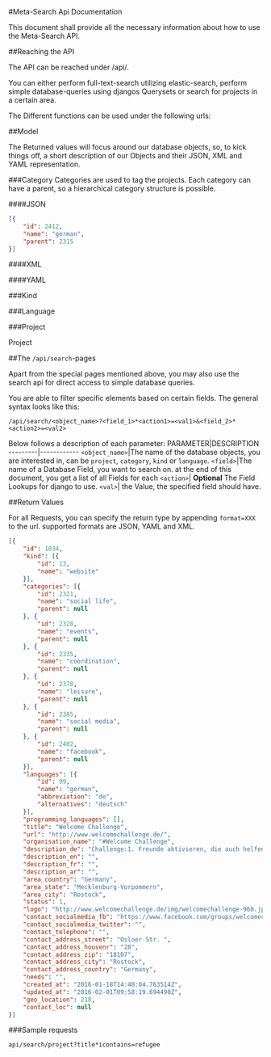 #Meta-Search Api Documentation

This document shall provide all the necessary information about how to use the
Meta-Search API.

##Reaching the API

The API can be reached under <djangourl>/api/.

You can either perform full-text-search utilizing elastic-search, perform simple
database-queries using djangos Querysets or search for projects in a certain area.

The Different functions can be used under the following urls:




##Model

The Returned values will focus around our database objects, so, to kick things off, a short description of
our Objects and their JSON, XML and YAML representation.

###Category
Categories are used to tag the projects. Each category can have a parent, so
a hierarchical category structure is possible.

####JSON
```JSON
[{
	"id": 2412,
	"name": "german",
	"parent": 2315
}]
```
####XML

####YAML


###Kind

###Language

###Project

Project


##The `/api/search`-pages

Apart from the special pages mentioned above, you may also use the search api
for direct access to simple database queries.

You are able to filter specific elements based on certain fields. The general
syntax looks like this:
```
/api/search/<object_name>?<field_1>*<action1>=<val1>&<field_2>*<action2>=<val2>
```
Below follows a description of each parameter:
PARAMETER|DESCRIPTION
---------|------------
`<object_name>`|The name of the database objects, you are interested in, can be `project`, `category`, `kind` or `language`.
`<field>`|The name of a Database Field, you want to search on. at the end of this document, you get a list of all Fields for each
`<action>`| **Optional** The Field Lookups for django to use.
`<val>`| the Value, the specified field should have.


##Return Values

For all Requests, you can specify the return type by appending `format=XXX` to
the url. supported formats are JSON, YAML and XML.

```JSON
[{
	"id": 1034,
	"kind": [{
		"id": 13,
		"name": "website"
	}],
	"categories": [{
		"id": 2321,
		"name": "social life",
		"parent": null
	}, {
		"id": 2328,
		"name": "events",
		"parent": null
	}, {
		"id": 2335,
		"name": "coordination",
		"parent": null
	}, {
		"id": 2378,
		"name": "leisure",
		"parent": null
	}, {
		"id": 2385,
		"name": "social media",
		"parent": null
	}, {
		"id": 2402,
		"name": "facebook",
		"parent": null
	}],
	"languages": [{
		"id": 99,
		"name": "german",
		"abbreviation": "de",
		"alternatives": "deutsch"
	}],
	"programming_languages": [],
	"title": "Welcome Challenge",
	"url": "http://www.welcomechallenge.de/",
	"organisation_name": "#Welcome Challenge",
	"description_de": "Challenge:1. Freunde aktivieren, die auch helfen wollen2. Plane und dokumentiere deine Hilfaktion3. Poste deine Hilfsaktion und aktiviere Freunde4. Die aktivierten Freunde beginnen wieder bei 1.",
	"description_en": "",
	"description_fr": "",
	"description_ar": "",
	"area_country": "Germany",
	"area_state": "Mecklenburg-Vorpommern",
	"area_city": "Rostock",
	"status": 1,
	"logo": "http://www.welcomechallenge.de/img/welcomechallenge-960.jpg",
	"contact_socialmedia_fb": "https://www.facebook.com/groups/welcomechallenge/?fref=ts",
	"contact_socialmedia_twitter": "",
	"contact_telephone": "",
	"contact_address_street": "Osloer Str. ",
	"contact_address_housenr": "28",
	"contact_address_zip": "18107",
	"contact_address_city": "Rostock",
	"contact_address_country": "Germany",
	"needs": "",
	"created_at": "2016-01-18T14:40:04.763514Z",
	"updated_at": "2016-02-01T09:58:19.694490Z",
	"geo_location": 218,
	"contact_loc": null
}]
```

###Sample requests

`api/search/project?title*icontains=refugee`










